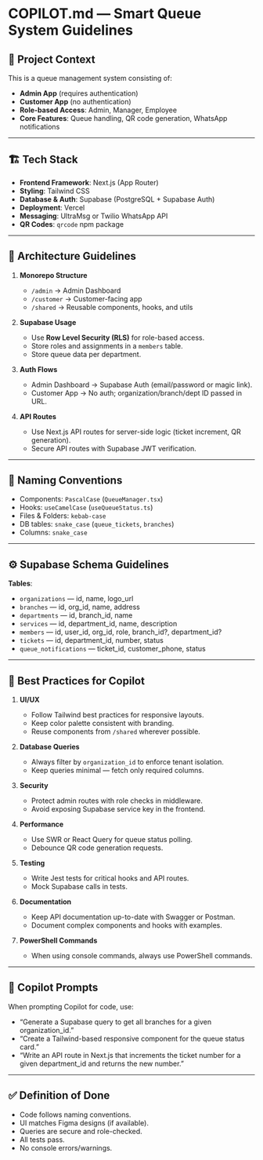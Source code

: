 # COPILOT.md — Smart Queue System Guidelines

## 📌 Project Context

This is a queue management system consisting of:

- **Admin App** (requires authentication)
- **Customer App** (no authentication)
- **Role-based Access**: Admin, Manager, Employee
- **Core Features**: Queue handling, QR code generation, WhatsApp notifications

---

## 🏗 Tech Stack

- **Frontend Framework**: Next.js (App Router)
- **Styling**: Tailwind CSS
- **Database & Auth**: Supabase (PostgreSQL + Supabase Auth)
- **Deployment**: Vercel
- **Messaging**: UltraMsg or Twilio WhatsApp API
- **QR Codes**: `qrcode` npm package

---

## 🔑 Architecture Guidelines

1. **Monorepo Structure**  
   - `/admin` → Admin Dashboard  
   - `/customer` → Customer-facing app  
   - `/shared` → Reusable components, hooks, and utils  

2. **Supabase Usage**  
   - Use **Row Level Security (RLS)** for role-based access.  
   - Store roles and assignments in a `members` table.  
   - Store queue data per department.

3. **Auth Flows**  
   - Admin Dashboard → Supabase Auth (email/password or magic link).  
   - Customer App → No auth; organization/branch/dept ID passed in URL.

4. **API Routes**  
   - Use Next.js API routes for server-side logic (ticket increment, QR generation).  
   - Secure API routes with Supabase JWT verification.

---

## 🧩 Naming Conventions

- Components: `PascalCase` (`QueueManager.tsx`)
- Hooks: `useCamelCase` (`useQueueStatus.ts`)
- Files & Folders: `kebab-case`
- DB tables: `snake_case` (`queue_tickets`, `branches`)
- Columns: `snake_case`

---

## ⚙️ Supabase Schema Guidelines

**Tables**:

- `organizations` — id, name, logo_url
- `branches` — id, org_id, name, address
- `departments` — id, branch_id, name
- `services` — id, department_id, name, description
- `members` — id, user_id, org_id, role, branch_id?, department_id?
- `tickets` — id, department_id, number, status
- `queue_notifications` — ticket_id, customer_phone, status

---

## 🎯 Best Practices for Copilot

1. **UI/UX**  
   - Follow Tailwind best practices for responsive layouts.  
   - Keep color palette consistent with branding.  
   - Reuse components from `/shared` wherever possible.

2. **Database Queries**  
   - Always filter by `organization_id` to enforce tenant isolation.  
   - Keep queries minimal — fetch only required columns.  

3. **Security**  
   - Protect admin routes with role checks in middleware.  
   - Avoid exposing Supabase service key in the frontend.  

4. **Performance**  
   - Use SWR or React Query for queue status polling.  
   - Debounce QR code generation requests.

5. **Testing**  
   - Write Jest tests for critical hooks and API routes.  
   - Mock Supabase calls in tests.

6. **Documentation**  
   - Keep API documentation up-to-date with Swagger or Postman.  
   - Document complex components and hooks with examples.

7. **PowerShell Commands**  
   - When using console commands, always use PowerShell commands.

---

## 🚀 Copilot Prompts

When prompting Copilot for code, use:

- “Generate a Supabase query to get all branches for a given organization_id.”
- “Create a Tailwind-based responsive component for the queue status card.”
- “Write an API route in Next.js that increments the ticket number for a given department_id and returns the new number.”

---

## ✅ Definition of Done

- Code follows naming conventions.
- UI matches Figma designs (if available).
- Queries are secure and role-checked.
- All tests pass.
- No console errors/warnings.
